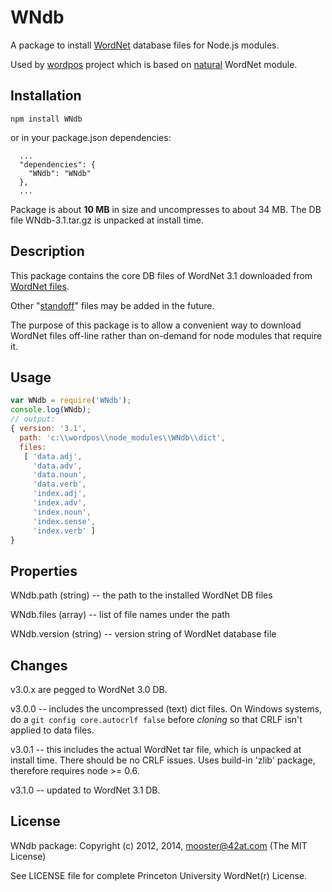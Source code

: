
WNdb
=======

A package to install [WordNet](http://wordnet.princeton.edu) database files for Node.js modules.

Used by [wordpos](http://github.com/moos/wordpos) project which is based on [natural](http://github.com/NaturalNode/natural) WordNet module.


Installation
------------

    npm install WNdb

or in your package.json dependencies:

```
  ...
  "dependencies": {
    "WNdb": "WNdb"
  },
  ...
```

Package is about __10 MB__ in size and uncompresses to about 34 MB.  The DB file WNdb-3.1.tar.gz is unpacked at install time.



Description
------------

This package contains the core DB files of WordNet 3.1 downloaded from [WordNet files](http://wordnet.princeton.edu/wordnet/download/current-version/).

Other "[standoff](http://wordnet.princeton.edu/wordnet/download/standoff/)" files may be added in the future.

The purpose of this package is to allow a convenient way to download WordNet files off-line rather than on-demand for node modules that require it.


Usage
-------
```js
var WNdb = require('WNdb');
console.log(WNdb);
// output:
{ version: '3.1',
  path: 'c:\\wordpos\\node_modules\\WNdb\\dict',
  files:
   [ 'data.adj',
     'data.adv',
     'data.noun',
     'data.verb',
     'index.adj',
     'index.adv',
     'index.noun',
     'index.sense',
     'index.verb' ]
}
```

Properties
------------

WNdb.path (string) -- the path to the installed WordNet DB files

WNdb.files (array) -- list of file names under the path

WNdb.version (string) -- version string of WordNet database file


Changes
---------

v3.0.x are pegged to WordNet 3.0 DB.

v3.0.0 -- includes the uncompressed (text) dict files.  On Windows systems, do a `git config core.autocrlf false` before _cloning_ so that CRLF isn't applied to data files.

v3.0.1 -- this includes the actual WordNet tar file, which is unpacked at install time.  There should be no CRLF issues.  Uses build-in 'zlib' package, therefore requires node >= 0.6.

v3.1.0 -- updated to WordNet 3.1 DB.



License
-------

WNdb package:
Copyright (c) 2012, 2014, mooster@42at.com
(The MIT License)

See LICENSE file for complete Princeton University WordNet(r) License.


